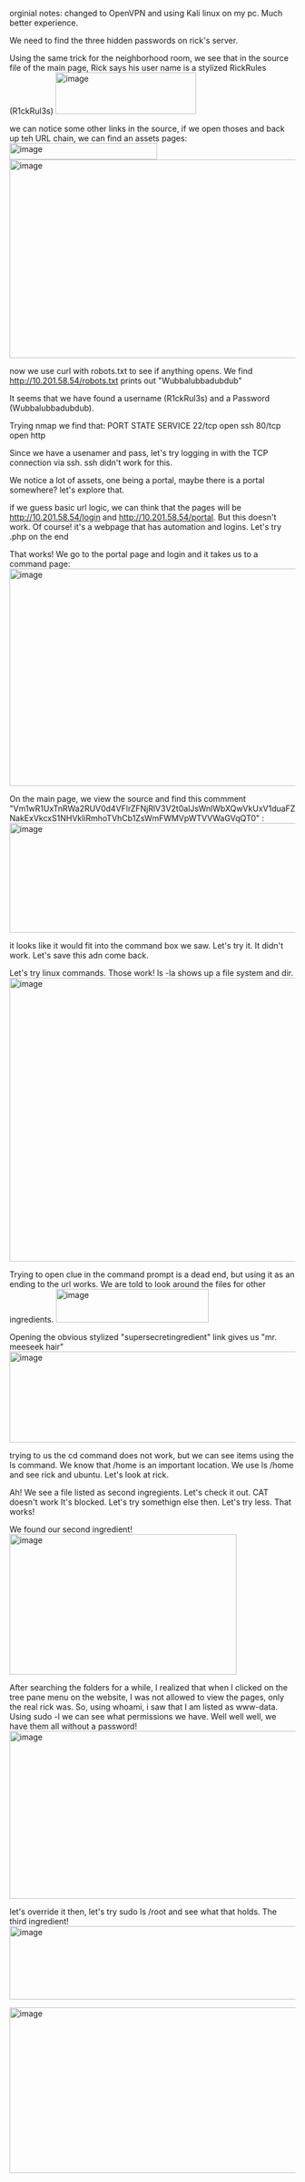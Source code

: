 


orginial notes:
changed to OpenVPN and using Kali linux on my pc. Much better experience.

We need to find the three hidden passwords on rick's server.

Using the same trick for the neighborhood room, we see that in the source file of the main page, Rick says his user name is a stylized RickRules (R1ckRul3s)
<img width="248" height="73" alt="image" src="https://github.com/user-attachments/assets/2b918418-d429-4c91-b63a-9cf7d234472b" />

we can notice some other links in the source, if we open thoses and back up teh URL chain, we can find an assets pages:
<img width="260" height="29" alt="image" src="https://github.com/user-attachments/assets/18c60b53-7038-4452-8129-776584fb49a0" />
<img width="616" height="349" alt="image" src="https://github.com/user-attachments/assets/5045919d-a1bc-477a-9e23-a134425927a9" />

now we use curl with robots.txt to see if anything opens. We find http://10.201.58.54/robots.txt prints out "Wubbalubbadubdub"

It seems that we have found a username (R1ckRul3s) and a Password (Wubbalubbadubdub). 

Trying nmap we find that:
PORT   STATE SERVICE
22/tcp open  ssh
80/tcp open  http

Since we have a usenamer and pass, let's try logging in with the TCP connection via ssh. ssh didn't work for this.

We notice a lot of assets, one being a portal, maybe there is a portal somewhere? let's explore that. 

if we guess basic url logic, we can think that the pages will be http://10.201.58.54/login and http://10.201.58.54/portal. But this doesn't work. Of course! it's a webpage that has automation and logins. Let's try .php on the end

That works! We go to the portal page and login and it takes us to a command page:
<img width="847" height="382" alt="image" src="https://github.com/user-attachments/assets/e9a3a7c0-8a10-4f87-8fe5-6628b17e83a2" />

On the main page, we view the source and find this commment "Vm1wR1UxTnRWa2RUV0d4VFlrZFNjRlV3V2t0alJsWnlWbXQwVkUxV1duaFZNakExVkcxS1NHVkliRmhoTVhCb1ZsWmFWMVpWTVVWaGVqQT0" :
<img width="1227" height="193" alt="image" src="https://github.com/user-attachments/assets/1bac2e6a-7e29-47bd-92fb-259a57124b6b" />

it looks like it would fit into the command box we saw. Let's try it. It didn't work. Let's save this adn come back.

Let's try linux commands. Those work! ls -la shows up a file system and dir. 
<img width="670" height="499" alt="image" src="https://github.com/user-attachments/assets/b244cd3c-5609-4650-b05f-f6daae9abffb" />

Trying to open clue in the command prompt is a dead end, but using it as an ending to the url works. We are told to look around the files for other ingredients.
<img width="269" height="59" alt="image" src="https://github.com/user-attachments/assets/e1583312-4238-4135-8d37-543fc41c4676" />

Opening the obvious stylized "supersecretingredient" link gives us "mr. meeseek hair"
<img width="640" height="160" alt="image" src="https://github.com/user-attachments/assets/bbad6d29-abcf-4af9-b6d2-b3806c95b233" />

trying to us the cd command does not work, but we can see items using the ls command. We know that /home is an important location. We use ls /home and see rick and ubuntu. Let's look at rick.

Ah! We see a file listed as second ingregients. Let's check it out. CAT doesn't work It's blocked. Let's try somethign else then. Let's try less. That works!

We found our second ingredient! 
<img width="400" height="247" alt="image" src="https://github.com/user-attachments/assets/beba2a9d-e270-44ab-89ea-bb34538f837f" />

After searching the folders for a while, I realized that when I clicked on the tree pane menu on the website, I was not allowed to view the pages, only the real rick was. So, using whoami, i saw that I am listed as www-data. Using sudo -l we can see what permissions we have.
Well well well, we have them all without a password!
<img width="1204" height="295" alt="image" src="https://github.com/user-attachments/assets/36c0465c-e6e9-45f0-a22f-d5253d8c1f3f" />

let's override it then, let's try sudo ls /root and see what that holds. The third ingredient!
<img width="634" height="129" alt="image" src="https://github.com/user-attachments/assets/f41ab5d8-6274-46f3-9db1-65d0ca1a9a7f" />

<img width="1282" height="291" alt="image" src="https://github.com/user-attachments/assets/621be23b-bb6e-4d1a-85e7-e3a330be7788" />










